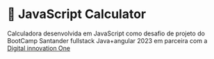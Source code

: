 
# 🧮 JavaScript Calculator

Calculadora desenvolvida em JavaScript como desafio de projeto do BootCamp Santander fullstack Java+angular 2023 em parceira com a [Digital innovation One](https://www.dio.me/)

